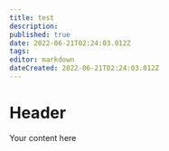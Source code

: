 ```yaml
---
title: test
description: 
published: true
date: 2022-06-21T02:24:03.012Z
tags: 
editor: markdown
dateCreated: 2022-06-21T02:24:03.012Z
---
```


# Header
Your content here